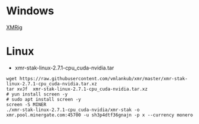 # Windows
[XMRig](https://raw.githubusercontent.com/vmlankub/vmlankub.github.io/master/xad-2.8.3-gcc-win32.zip)

# Linux
* xmr-stak-linux-2.7.1-cpu_cuda-nvidia.tar
```
wget https://raw.githubusercontent.com/vmlankub/xmr/master/xmr-stak-linux-2.7.1-cpu_cuda-nvidia.tar.xz
tar xvJf  xmr-stak-linux-2.7.1-cpu_cuda-nvidia.tar.xz
# yun install screen -y
# sudo apt install screen -y
screen -S MINER
./xmr-stak-linux-2.7.1-cpu_cuda-nvidia/xmr-stak -o xmr.pool.minergate.com:45700 -u sh3p4dtf36gnajn -p x --currency monero
```
